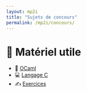 ```yaml
---
layout: mp2i
title: "Sujets de concours"
permalink: /mp2i/concours/
---
```


# 📂 Matériel utile

- 🐫 [OCaml](ocaml/)  
- 💻 [Langage C](c/)  
- ✍️ [Exercices](exercices/)  
